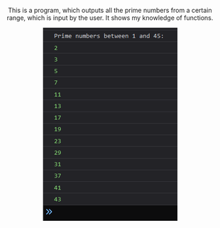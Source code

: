 
<p align="center">
  This is a program, which outputs all the prime numbers from a certain range, which is input by the user. It shows my knowledge of functions.
</p>
<p align="center">
  <img src="https://github.com/dani-github/CodeSnippets/blob/main/JS/Functions/Console.png" alt="Console"/>
</p>

